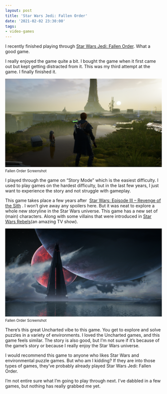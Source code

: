 ```yaml
---
layout: post
title: 'Star Wars Jedi: Fallen Order'
date: '2021-02-02 23:30:00'
tags:
- video-games
---
```


I recently finished playing through [Star Wars Jedi: Fallen Order](https://en.wikipedia.org/wiki/Star_Wars_Jedi:_Fallen_Order). What a good game.

I really enjoyed the game quite a bit. I bought the game when it first came out but kept getting distracted from it. This was my third attempt at the game. I finally finished it.

<div class="py-3">
	<div class="card shadow-sm">
		<img class="img-fluid" src="/public/images/2021/star-wars-jedi-fallen-order/fallen-order-1.png">
		<div class="card-body mx-auto">
			<small>Fallen Order Screenshot</small>
		</div>
	</div>
</div>

I played through the game on “Story Mode” which is the easiest difficulty. I used to play games on the hardest difficulty, but in the last few years, I just want to experience the story and not struggle with gameplay.

This game takes place a few years after &nbsp;[Star Wars: Episode III – Revenge of the Sith](https://en.wikipedia.org/wiki/Star_Wars:_Episode_III_%E2%80%93_Revenge_of_the_Sith) . I won’t give away any spoilers here. But it was neat to explore a whole new storyline in the Star Wars universe. This game has a new set of (main) characters. Along with some villains that were introduced in [Star Wars Rebels](https://en.wikipedia.org/wiki/Star_Wars_Rebels)(an amazing TV show).

<div class="py-3">
	<div class="card shadow-sm">
		<img class="img-fluid" src="/public/images/2021/star-wars-jedi-fallen-order/fallen-order-2.png">
		<div class="card-body mx-auto">
			<small>Fallen Order Screenshot</small>
		</div>
	</div>
</div>

There’s this great Uncharted vibe to this game. You get to explore and solve puzzles in a variety of environments. I loved the Uncharted games, and this game feels similar. The story is also good, but I’m not sure if it’s because of the game’s story or because I really enjoy the Star Wars universe.

I would recommend this game to anyone who likes Star Wars and environmental puzzle games. But who am I kidding? If they are into those types of games, they’ve probably already played Star Wars Jedi: Fallen Order.

I’m not entire sure what I’m going to play through next. I’ve dabbled in a few games, but nothing has really grabbed me yet.

